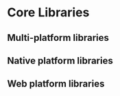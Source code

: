 # Core Libraries


## Multi-platform libraries



## Native platform libraries



## Web platform libraries

